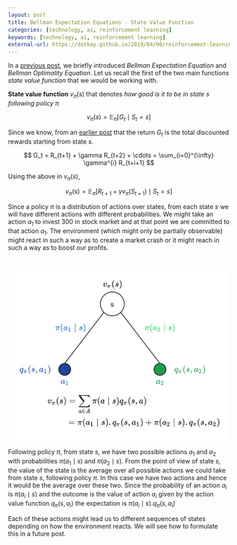 ```yaml
---
layout: post
title: Bellman Expectation Equations - State Value Function
categories: [technology, ai, reinforcement learning]
keywords: [technology, ai, reinforcement learning]
external-url: https://dotkay.github.io/2019/04/06/reinforcement-learning-bellman-exp
---
```


In a [previous post](https://dotkay.github.io/2019/03/21/reinforcement-learning-vpa), we briefly introduced *Bellman Expectation Equation* and *Bellman Optimality Equation*. Let us recall the first of the two main functions *state value function* that we would be working with.

__State value function__ $v_{\pi}(s)$ that denotes *how good is it to be in state $s$ following policy $\pi$*

$$
v_{\pi}(s) = \mathbb{E}_{\pi}[G_t \mid S_t = s]
$$

Since we know, from an [earlier post](https://dotkay.github.io/2019/03/09/reinforcement-learning-theory) that the return $G_t$ is the total discounted rewards starting from state *s*.

$$
G_t = R_{t+1} + \gamma R_{t+2} + \cdots = \sum_{i=0}^{\infty} \gamma^{i} R_{t+i+1}
$$

Using the above in $v_{\pi}(s)$, 

$$
v_{\pi}(s) = \mathbb{E}_{\pi}[R_{t+1} + \gamma v_{\pi}(S_{t+1}) \mid S_t = s] 
$$

Since a policy $\pi$ is a distribution of actions over states, from each state *s* we will have different actions with different probabilities. We might take an action $a_1$ to invest 300 in stock market and at that point we are committed to that action $a_1$. The environment (which might only be partially observable) might react in such a way as to create a market crash or it might reach in such a way as to boost our profits. 

<br>
<div class="img_container">
<center><img src="https://raw.githubusercontent.com/dotkay/tmp/main/rl_illustrations/v_s_new.png" width=500></center>
</div>

Following policy $\pi$, from state *s*, we have two possible actions $a_1$ and $a_2$ with probabilities $\pi(a_1 \mid s)$ and $\pi(a_2 \mid s)$. From the point of view of state *s*, the value of the state is the average over all possible actions we could take from state *s*, following policy $\pi$. In this case we have two actions and hence it would be the average over these two. Since the probability of an action $a_i$ is $\pi(a_i \mid s)$ and the outcome is the value of action $a_i$ given by the action value function $q_{\pi}(s, a_i)$ the expectation is $\pi(a_i \mid s) . q_{\pi}(s, a_i)$

Each of these actions might lead us to different sequences of states depending on how the environment reacts. We will see how to formulate this in a future post.